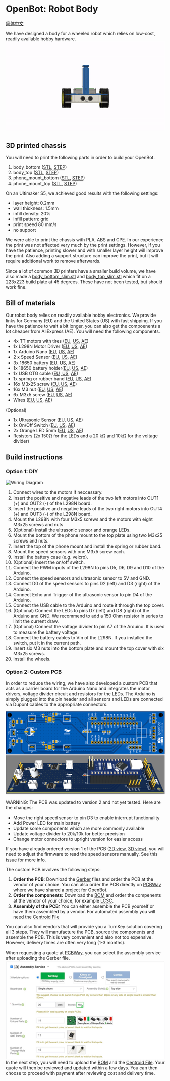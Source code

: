 
# OpenBot: Robot Body

[简体中文](./README_CN.md)

We have designed a body for a wheeled robot which relies on low-cost, readily available hobby hardware. 
![Assembly](../docs/images/assembly.gif)

## 3D printed chassis
You will need to print the following parts in order to build your OpenBot. 
1) body_bottom ([STL](body_bottom.stl), [STEP](body_bottom.step))
2) body_top ([STL](body_top.stl), [STEP](body_top.step))
3) phone_mount_bottom ([STL](phone_mount_bottom.stl), [STEP](phone_mount_bottom.step))
4) phone_mount_top ([STL](phone_mount_top.stl), [STEP](phone_mount_top.step))

On an Ultimaker S5, we achieved good results with the following settings:
- layer height: 0.2mm
- wall thickness: 1.5mm
- infill density: 20%
- infill pattern: grid
- print speed 80 mm/s
- no support

We were able to print the chassis with PLA, ABS and CPE. In our experience the print was not affected very much by the print settings. However, if you have the patience, printing slower and with smaller layer height will improve the print. Also adding a support structure can improve the print, but it will require additional work to remove afterwards.

Since a lot of common 3D printers have a smaller build volume, we have also made a [body_bottom_slim.stl](body_bottom_slim.stl) and [body_top_slim.stl](body_top_slim.stl) which fit on a 223x223 build plate at 45 degrees. These have not been tested, but should work fine.

## Bill of materials


Our robot body relies on readily available hobby electronics. We provide links for Germany (EU) and the United States (US) with fast shipping. If you have the patience to wait a bit longer, you can also get the compoenents a lot cheaper from AliExpress (AE). You will need the following components.
- 4x TT motors with tires ([EU](https://www.conrad.de/de/p/joy-it-com-motor01-getriebemotor-gelb-schwarz-passend-fuer-einplatinen-computer-arduino-banana-pi-cubieboard-raspbe-1573543.html), [US](https://www.amazon.com/dp/B0818Y9G3N), [AE](https://www.aliexpress.com/item/4000126948489.html))
- 1x L298N Motor Driver ([EU](https://www.conrad.de/de/p/joy-it-motormodul-2-u-4-phasen-6-bis-12v-1573541.html), [US](https://www.amazon.com/dp/B0818Y9G3N), [AE](https://www.aliexpress.com/item/32994608743.html))
- 1x Arduino Nano ([EU](https://www.amazon.de/dp/B01MS7DUEM), [US](https://www.amazon.com/dp/B00NLAMS9C), [AE](https://www.aliexpress.com/item/32866959979.html))
- 2 x Speed Sensor ([EU](https://www.conrad.de/de/p/joy-it-sen-speed-erweiterungsmodul-passend-fuer-einplatinen-computer-arduino-banana-pi-cubieboard-raspberry-pi-pc-1646891.html), [US](https://www.amazon.com/dp/B081W2TY6Q), [AE](https://www.aliexpress.com/i/32850602744.html))
- 3x 18650 battery ([EU](https://www.conrad.de/de/p/conrad-energy-18650-usb-spezial-akku-18650-li-ion-3-7-v-1400-mah-1525536.html), [US](https://www.amazon.com/dp/B083K4XSKG), [AE](https://www.aliexpress.com/item/32352434845.htm))
- 1x 18650 battery holder([EU](https://www.amazon.de/dp/B075V25QJ9), [US](https://www.amazon.com/dp/B07DWQYD7H), [AE](https://www.aliexpress.com/item/33037738446.html))
- 1x USB OTG cable ([EU](https://www.amazon.de/gp/product/B075M4CQHZ) ,[US](https://www.amazon.com/dp/B07LBHKTMM), [AE](https://www.aliexpress.com/item/10000330515850.html))
- 1x spring or rubber band ([EU](https://www.amazon.de/gp/product/B01N30EAZO/), [US](https://www.amazon.com/dp/B008RFVWU2), [AE](https://www.aliexpress.com/item/33043769059.html))
- 16x M3x25 screw ([EU](https://www.amazon.de/dp/B07KFL3SSV), [US](https://www.amazon.com/dp/B07WJL3P3X), [AE](https://www.aliexpress.com/item/4000173341865.html))
- 16x M3 nut ([EU](https://www.amazon.de/dp/B07JMF3KMD), [US](https://www.amazon.com/dp/B071NLDW56), [AE](https://www.aliexpress.com/item/32977174437.html))
- 6x M3x5 screw ([EU](https://www.amazon.de/dp/B01HBRG3W8), [US](https://www.amazon.com/dp/B07MBHMLL2), [AE](https://www.aliexpress.com/item/32892594230.html))
- Wires ([EU](https://www.amazon.de/dp/B07KYHBVR7), [US](https://www.amazon.com/dp/B07GD2BWPY), [AE](https://www.aliexpress.com/item/4000766001685.html))

(Optional)
- 1x Ultrasonic Sensor ([EU](https://www.amazon.de/dp/B00LSJWRXU), [US](https://www.amazon.com/dp/B0852V181G/), [AE](https://www.aliexpress.com/item/32713522570.html))
- 1x On/Off Switch ([EU](https://www.amazon.de/dp/B07QB22J62), [US](https://www.amazon.com/dp/B01N2U8PK0), [AE](https://www.aliexpress.com/item/1000005699023.html))
- 2x Orange LED 5mm ([EU](https://www.amazon.de/gp/product/B01NCL0UTQ), [US](https://www.amazon.com/dp/B077XD7MVB), [AE](https://www.aliexpress.com/item/4000329069943.html))
- Resistors (2x 150<span>&#8486;</span> for the LEDs and a 20 k<span>&#8486;</span> and 10k<span>&#8486;</span> for the voltage divider)


## Build instructions

### Option 1: DIY

![Wiring Diagram](../docs/images/wiring_diagram.jpg)

1) Connect wires to the motors if neccessary.
2) Insert the positive and negative leads of the two left motors into OUT1 (+) and OUT2 (-) of the L298N board.
3) Insert the positive and negative leads of the two right motors into OUT4 (+) and OUT3 (-) of the L298N board.
4) Mount the L298N with four M3x5 screws and the motors with eight M3x25 screws and nuts
5) (Optional) Install the ultrasonic sensor and orange LEDs.
6) Mount the bottom of the phone mount to the top plate using two M3x25 screws and nuts.
7) Insert the top of the phone mount and install the spring or rubber band.
8) Mount the speed sensors with one M3x5 screw each.
9) Install the battery case (e.g. velcro).
10) (Optional) Insert the on/off switch.
11) Connect the PWM inputs of the L298N to pins D5, D6, D9 and D10 of the Arduino.
12) Connect the speed sensors and ultrasonic sensor to 5V and GND.
13) Connect D0 of the speed sensors to pins D2 (left) and D3 (right) of the Arduino.
14) Connect Echo and Trigger of the ultrasonic sensor to pin D4 of the Arduino.
15) Connect the USB cable to the Arduino and route it through the top cover.
16) (Optional) Connect the LEDs to pins D7 (left) and D8 (right) of the Arduino and GND. We recommend to add a 150 Ohm resistor in series to limit the current draw.
17) (Optional) Connect the voltage divider to pin A7 of the Arduino. It is used to measure the battery voltage.
18) Connect the battery cables to Vin of the L298N. If you installed the switch, put it in the current path.
19) Insert six M3 nuts into the bottom plate and mount the top cover with six M3x25 screws.
20) Install the wheels.

### Option 2: Custom PCB

In order to reduce the wiring, we have also developed a custom PCB that acts as a carrier board for the Arduino Nano and integrates the motor drivers, voltage divider circuit and resistors for the LEDs. The Arduino is simply plugged into the pin header and all sensors and LEDs are connected via Dupont cables to the appropriate connectors.

![PCB_2D](../docs/images/pcb_2d_v2.png)
![PCB_3D](../docs/images/pcb_3d_v2.png)

WARNING: The PCB was updated to version 2 and not yet tested. Here are the changes:
- Move the right speed sensor to pin D3 to enable interrupt functionality
- Add Power LED for main battery
- Update some components which are more commonly available
- Update voltage divider to 20k/10k for better precision
- Change motor connectors to upright version for easier access

If you have already ordered version 1 of the PCB ([2D view](../docs/images/pcb_2d_v1.png), [3D view](../docs/images/pcb_3d_v1.png)), you will need to adjust the firmware to read the speed sensors manually. See this [issue](https://github.com/intel-isl/OpenBot/issues/34) for more info.

The custom PCB involves the following steps:
1) **Order the PCB**: Download the [Gerber](gerber_v2.zip) files and order the PCB at the vendor of your choice. You can also order the PCB directly on [PCBWay](https://www.pcbway.com/project/shareproject/OpenBot__Turning_Smartphones_into_Robots.html) where we have shared a project for OpenBot.
2) **Order the components:** Download the [BOM](BOM_v2.csv) and order the compenents at the vendor of your choice, for example [LCSC](https://lcsc.com).
3) **Assembly of the PCB:** You can either assemble the PCB yourself or have them assembled by a vendor. For automated assembly you will need the [Centroid File](centroid_file_v2.csv)

You can also find vendors that will provide you a TurnKey solution covering all 3 steps. They will manufacture the PCB, source the components and assemble the PCB. This is very convenient and also not too expensive. However, delivery times are often very long (1-3 months). 

When requesting a quote at [PCBWay](https://www.pcbway.com/orderonline.aspx), you can select the assembly service after uploading the Gerber file. 
![Assembly Service](../docs/images/assembly_service.jpg)
In the next step, you will need to upload the [BOM](BOM.csv) and the [Centroid File](centroid_file.csv). Your quote will then be reviewed and updated within a few days. You can then choose to proceed with payment after reviewing cost and delivery time. 
